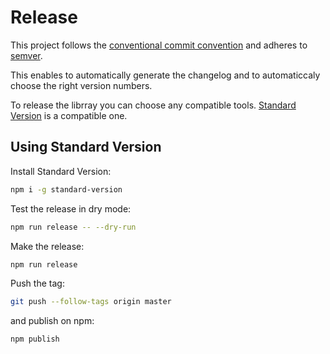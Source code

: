 
# Release

This project follows the [conventional commit convention][ccc] and adheres to [semver][semver].

This enables to automatically generate the changelog and to automaticcaly choose the right version numbers.

To release the librray you can choose any compatible tools.
[Standard Version][stdver] is a compatible one.

## Using Standard Version

Install Standard Version:

```sh
npm i -g standard-version
```

Test the release in dry mode:

```sh
npm run release -- --dry-run
```

Make the release:

```sh
npm run release
```

Push the tag:

```sh
git push --follow-tags origin master
```

and publish on npm:

```sh
npm publish
```

[ccc]: https://www.conventionalcommits.org
[semver]: https://semver.org
[stdver]: https://github.com/conventional-changelog/standard-version
